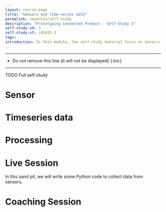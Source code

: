 ```yaml
---
layout: course-page
title: "Sensors and time-series data"
permalink: /module3/self-study
description: "Prototyping Connected Product - Self-Study 3"
self-study-id: 3
self-study-of: id5415-3
tags:
introduction: In this module, the self-study material focus on sensors and the data they generate in the form of time-series. We will explore the most common sensors with their challenges and opportunities. We will introduce the concept of events as data point input the system and triggers actions. Finally, we will distinguish between different options of data processing.
---
```


---

* Do not remove this line (it will not be displayed)
{:toc}

---

TODO Full self-study

# Sensor


# Timeseries data


# Processing


# Live Session

In this sand pit, we will write some Python code to collect data from sensors.


# Coaching Session